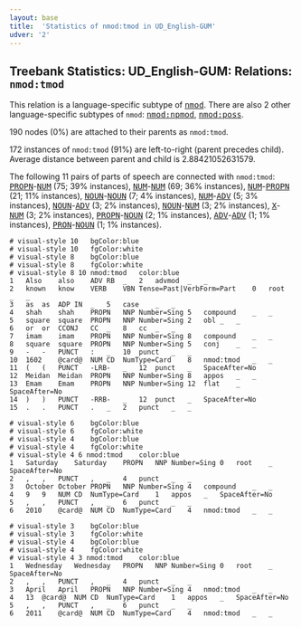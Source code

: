```yaml
---
layout: base
title:  'Statistics of nmod:tmod in UD_English-GUM'
udver: '2'
---
```


## Treebank Statistics: UD_English-GUM: Relations: `nmod:tmod`

This relation is a language-specific subtype of <tt><a href="en_gum-dep-nmod.html">nmod</a></tt>.
There are also 2 other language-specific subtypes of `nmod`: <tt><a href="en_gum-dep-nmod-npmod.html">nmod:npmod</a></tt>, <tt><a href="en_gum-dep-nmod-poss.html">nmod:poss</a></tt>.

190 nodes (0%) are attached to their parents as `nmod:tmod`.

172 instances of `nmod:tmod` (91%) are left-to-right (parent precedes child).
Average distance between parent and child is 2.88421052631579.

The following 11 pairs of parts of speech are connected with `nmod:tmod`: <tt><a href="en_gum-pos-PROPN.html">PROPN</a></tt>-<tt><a href="en_gum-pos-NUM.html">NUM</a></tt> (75; 39% instances), <tt><a href="en_gum-pos-NUM.html">NUM</a></tt>-<tt><a href="en_gum-pos-NUM.html">NUM</a></tt> (69; 36% instances), <tt><a href="en_gum-pos-NUM.html">NUM</a></tt>-<tt><a href="en_gum-pos-PROPN.html">PROPN</a></tt> (21; 11% instances), <tt><a href="en_gum-pos-NOUN.html">NOUN</a></tt>-<tt><a href="en_gum-pos-NOUN.html">NOUN</a></tt> (7; 4% instances), <tt><a href="en_gum-pos-NUM.html">NUM</a></tt>-<tt><a href="en_gum-pos-ADV.html">ADV</a></tt> (5; 3% instances), <tt><a href="en_gum-pos-NOUN.html">NOUN</a></tt>-<tt><a href="en_gum-pos-ADV.html">ADV</a></tt> (3; 2% instances), <tt><a href="en_gum-pos-NOUN.html">NOUN</a></tt>-<tt><a href="en_gum-pos-NUM.html">NUM</a></tt> (3; 2% instances), <tt><a href="en_gum-pos-X.html">X</a></tt>-<tt><a href="en_gum-pos-NUM.html">NUM</a></tt> (3; 2% instances), <tt><a href="en_gum-pos-PROPN.html">PROPN</a></tt>-<tt><a href="en_gum-pos-NOUN.html">NOUN</a></tt> (2; 1% instances), <tt><a href="en_gum-pos-ADV.html">ADV</a></tt>-<tt><a href="en_gum-pos-ADV.html">ADV</a></tt> (1; 1% instances), <tt><a href="en_gum-pos-PRON.html">PRON</a></tt>-<tt><a href="en_gum-pos-NOUN.html">NOUN</a></tt> (1; 1% instances).


~~~ conllu
# visual-style 10	bgColor:blue
# visual-style 10	fgColor:white
# visual-style 8	bgColor:blue
# visual-style 8	fgColor:white
# visual-style 8 10 nmod:tmod	color:blue
1	Also	also	ADV	RB	_	2	advmod	_	_
2	known	know	VERB	VBN	Tense=Past|VerbForm=Part	0	root	_	_
3	as	as	ADP	IN	_	5	case	_	_
4	shah	shah	PROPN	NNP	Number=Sing	5	compound	_	_
5	square	square	PROPN	NNP	Number=Sing	2	obl	_	_
6	or	or	CCONJ	CC	_	8	cc	_	_
7	imam	imam	PROPN	NNP	Number=Sing	8	compound	_	_
8	square	square	PROPN	NNP	Number=Sing	5	conj	_	_
9	-	-	PUNCT	:	_	10	punct	_	_
10	1602	@card@	NUM	CD	NumType=Card	8	nmod:tmod	_	_
11	(	(	PUNCT	-LRB-	_	12	punct	_	SpaceAfter=No
12	Meidan	Meidan	PROPN	NNP	Number=Sing	8	appos	_	_
13	Emam	Emam	PROPN	NNP	Number=Sing	12	flat	_	SpaceAfter=No
14	)	)	PUNCT	-RRB-	_	12	punct	_	SpaceAfter=No
15	.	.	PUNCT	.	_	2	punct	_	_

~~~


~~~ conllu
# visual-style 6	bgColor:blue
# visual-style 6	fgColor:white
# visual-style 4	bgColor:blue
# visual-style 4	fgColor:white
# visual-style 4 6 nmod:tmod	color:blue
1	Saturday	Saturday	PROPN	NNP	Number=Sing	0	root	_	SpaceAfter=No
2	,	,	PUNCT	,	_	4	punct	_	_
3	October	October	PROPN	NNP	Number=Sing	4	compound	_	_
4	9	9	NUM	CD	NumType=Card	1	appos	_	SpaceAfter=No
5	,	,	PUNCT	,	_	6	punct	_	_
6	2010	@card@	NUM	CD	NumType=Card	4	nmod:tmod	_	_

~~~


~~~ conllu
# visual-style 3	bgColor:blue
# visual-style 3	fgColor:white
# visual-style 4	bgColor:blue
# visual-style 4	fgColor:white
# visual-style 4 3 nmod:tmod	color:blue
1	Wednesday	Wednesday	PROPN	NNP	Number=Sing	0	root	_	SpaceAfter=No
2	,	,	PUNCT	,	_	4	punct	_	_
3	April	April	PROPN	NNP	Number=Sing	4	nmod:tmod	_	_
4	13	@card@	NUM	CD	NumType=Card	1	appos	_	SpaceAfter=No
5	,	,	PUNCT	,	_	6	punct	_	_
6	2011	@card@	NUM	CD	NumType=Card	4	nmod:tmod	_	_

~~~


